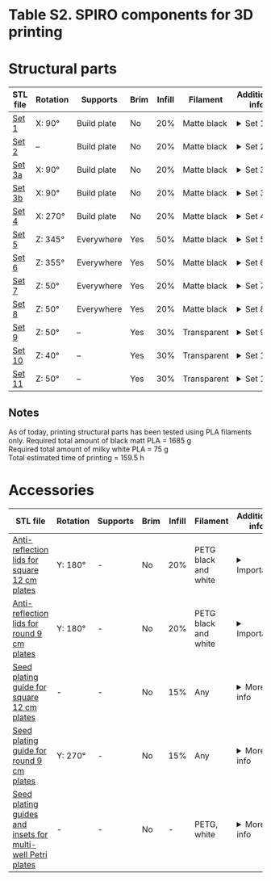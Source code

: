 # Table S2. SPIRO components for 3D printing

# Structural parts


| STL file                                                     | Rotation        | Supports    | Brim | Infill | Filament    | Additional info                                              |
| ------------------------------------------------------------ | --------------- | ----------- | ---- | ------ | ----------- | ------------------------------------------------------------ |
| [Set 1](https://github.com/AlyonaMinina/SPIRO.Hardware/raw/master/3.%20Files%20for%20SPIRO%203D%20printable%20hardware/SPIRO%20hardware%20component%20sets/stl%20files/Set%2001.%20Alyona%20Minina.%202019.%20UHEI.stl)| X: 90°          | Build plate | No   | 20%    | Matte black | <details><summary>Set 1</summary><br/>  [.3mf project file](https://github.com/AlyonaMinina/SPIRO.Hardware/raw/master/3.%20Files%20for%20SPIRO%203D%20printable%20hardware/SPIRO%20hardware%20component%20sets/3mf%20files/Set%2001.%20Alyona%20Minina.%202019.%20UHEI.3mf) <br/>   [.f3d Autodesk Fusion 360 file](https://github.com/AlyonaMinina/SPIRO.Hardware/raw/master/3.%20Files%20for%20SPIRO%203D%20printable%20hardware/SPIRO%20hardware%20component%20sets/Autodesk%20Fusion%20360%20files/Set%2001.%20Alyona%20Minina.%202019.%20UHEI.f3d) <br/> [Preview of layout in Slic3r](https://raw.githubusercontent.com/AlyonaMinina/SPIRO.Hardware/master/3.%20Files%20for%20SPIRO%203D%20printable%20hardware/SPIRO%20hardware%20component%20sets/Screenshots%20of%20slic3r/set%2001.jpg) <br/><br/>**Components list:** <br/>1.	 Motor hub<br/>2.	 2x bearing guides<br/>3.	 1x bearing guide with the mount for the mini microswitch<br/>4. Mini microswitch housing<br/>5. Mini microswitch pin (tiny dick)<br/>6. Holder for the vertical rail<br/>7. Holder for the LED frame rail<br/>8. 2x bottom for a thumb screw<br/>9. 2x cap for a thumb screw<br/><br/>**Filament use**: 135 g <br/><br/>**Printing time:** 13 h</details> |
| [Set 2](https://github.com/AlyonaMinina/SPIRO.Hardware/raw/master/3.%20Files%20for%20SPIRO%203D%20printable%20hardware/SPIRO%20hardware%20component%20sets/stl%20files/Set%2002.%20Alyona%20Minina.%202019.%20UHEI.stl) | –               | Build plate | No   | 20%    | Matte black | <details><summary>Set 2</summary><br/> [.3mf project file](https://github.com/AlyonaMinina/SPIRO.Hardware/raw/master/3.%20Files%20for%20SPIRO%203D%20printable%20hardware/SPIRO%20hardware%20component%20sets/3mf%20files/Set%2002.%20Alyona%20Minina.%202019.%20UHEI.3mf) <br/> [.f3d Autodesk Fusion 360 file](https://github.com/AlyonaMinina/SPIRO.Hardware/raw/master/3.%20Files%20for%20SPIRO%203D%20printable%20hardware/SPIRO%20hardware%20component%20sets/Autodesk%20Fusion%20360%20files/Set%2002.%20Alyona%20Minina.%202019.%20UHEI.f3d) <br/> [Preview of layout in Slic3r](https://raw.githubusercontent.com/AlyonaMinina/SPIRO.Hardware/master/3.%20Files%20for%20SPIRO%203D%20printable%20hardware/SPIRO%20hardware%20component%20sets/Screenshots%20of%20slic3r/set%2002.jpg)<br/><br/>**Components list:** <br/>1.	Borg's nest<br/>2. Lid for the birds nest<br/>3. Lid for the DC connector<br/>4. Holder for the SparkFun MOSFET power control kit<br/><br/>**PLA use**: 210 g <br/><br/>**Printing time:** 18.5 h<br/></details> |
| [Set 3a](https://github.com/AlyonaMinina/SPIRO.Hardware/raw/master/3.%20Files%20for%20SPIRO%203D%20printable%20hardware/SPIRO%20hardware%20component%20sets/stl%20files/Set%2003a.%20Alyona%20Minina.%202019.%20UHEI.stl) | X: 90°          | Build plate | No   | 20%    | Matte black | <details><summary>Set 3a</summary><br/>[.3mf project file](https://github.com/AlyonaMinina/SPIRO.Hardware/raw/master/3.%20Files%20for%20SPIRO%203D%20printable%20hardware/SPIRO%20hardware%20component%20sets/3mf%20files/Set%2003a.%20Alyona%20Minina.%202019.%20UHEI.3mf)<br/> [.f3d Autodesk Fusion 360 file](https://github.com/AlyonaMinina/SPIRO.Hardware/raw/master/3.%20Files%20for%20SPIRO%203D%20printable%20hardware/SPIRO%20hardware%20component%20sets/Autodesk%20Fusion%20360%20files/Set%2003a.%20Alyona%20Minina.%202019.%20UHEI.f3d)<br/> [Preview of layout in Slic3r](https://raw.githubusercontent.com/AlyonaMinina/SPIRO.Hardware/master/3.%20Files%20for%20SPIRO%203D%20printable%20hardware/SPIRO%20hardware%20component%20sets/Screenshots%20of%20slic3r/set%2003a.PNG)<br/><br/>**Components list:** <br/>1. Camera housing for Arducam<br/>2. Lid for the camera housing<br/>3. 2x bottom for a thumb screw<br/>4. 2x cap for a thumb screw<br/>5. Stabilizer for the camera<br/><br/>**PLA use**: 50 g <br/><br/>**Printing time:** 5 h<br/></details> |
| [Set 3b](https://github.com/AlyonaMinina/SPIRO.Hardware/raw/master/3.%20Files%20for%20SPIRO%203D%20printable%20hardware/SPIRO%20hardware%20component%20sets/stl%20files/Set%2003b.%20Alyona%20Minina.%202019.%20UHEI.stl) | X: 90°          | Build plate | No   | 20%    | Matte black | <details><summary>Set 3b</summary><br/>[.3mf project file](https://github.com/AlyonaMinina/SPIRO.Hardware/raw/master/3.%20Files%20for%20SPIRO%203D%20printable%20hardware/SPIRO%20hardware%20component%20sets/3mf%20files/Set%2003b.%20Alyona%20Minina.%202019.%20UHEI.3mf) <br/> [.f3d Autodesk Fusion 360 file](https://github.com/AlyonaMinina/SPIRO.Hardware/raw/master/3.%20Files%20for%20SPIRO%203D%20printable%20hardware/SPIRO%20hardware%20component%20sets/Autodesk%20Fusion%20360%20files/Set%2003b.%20Alyona%20Minina.%202019.%20UHEI.f3d)<br/> [Preview of layout in Slic3r](https://raw.githubusercontent.com/AlyonaMinina/SPIRO.Hardware/master/3.%20Files%20for%20SPIRO%203D%20printable%20hardware/SPIRO%20hardware%20component%20sets/Screenshots%20of%20slic3r/set%2003b.PNG)<br/><br/>**Components list:** <br/>1. Camera housing for RPi camera<br/>2. Lid for the camera housing<br/>3. 2x bottom for a thumb screw<br/>4. 2x cap for a thumb screw<br/>5. Stabilizer for the camera<br/>6. Focusing tool <br/><br/>**PLA use**: 25 g <br/><br/>**Printing time:** 3 h<br/></details> |
| [Set 4](https://github.com/AlyonaMinina/SPIRO.Hardware/raw/master/3.%20Files%20for%20SPIRO%203D%20printable%20hardware/SPIRO%20hardware%20component%20sets/stl%20files/Set%2004.%20Alyona%20Minina.%202019.%20UHEI.stl) | X: 270°         | Build plate | No   | 20%    | Matte black | <details><summary>Set 4</summary><br/>[.3mf project file](https://github.com/AlyonaMinina/SPIRO.Hardware/raw/master/3.%20Files%20for%20SPIRO%203D%20printable%20hardware/SPIRO%20hardware%20component%20sets/3mf%20files/Set%2004.%20Alyona%20Minina.%202019.%20UHEI.3mf) <br/> [.f3d Autodesk Fusion 360 file](https://github.com/AlyonaMinina/SPIRO.Hardware/raw/master/3.%20Files%20for%20SPIRO%203D%20printable%20hardware/SPIRO%20hardware%20component%20sets/Autodesk%20Fusion%20360%20files/Set%2004.%20Alyona%20Minina.%202019.%20UHEI.f3d) <br/> [Preview of layout in Slic3r](https://raw.githubusercontent.com/AlyonaMinina/SPIRO.Hardware/master/3.%20Files%20for%20SPIRO%203D%20printable%20hardware/SPIRO%20hardware%20component%20sets/Screenshots%20of%20slic3r/set%2004.jpg)<br/><br/>**Components list:** <br/>1. Cube. The rotating stage with holders for Petri plates<br/><br/>**PLA use**: 380 g <br/><br/>**Printing time:** 28.5 h<br/></details> |
| [Set 5](https://github.com/AlyonaMinina/SPIRO.Hardware/raw/master/3.%20Files%20for%20SPIRO%203D%20printable%20hardware/SPIRO%20hardware%20component%20sets/stl%20files/Set%2005.%20Alyona%20Minina.%202019.%20UHEI.stl) | Z: 345°  | Everywhere  | Yes  | 50%    | Matte black | <details><summary>Set 5</summary><br/>[.3mf project file](https://github.com/AlyonaMinina/SPIRO.Hardware/raw/master/3.%20Files%20for%20SPIRO%203D%20printable%20hardware/SPIRO%20hardware%20component%20sets/3mf%20files/Set%2005.%20Alyona%20Minina.%202019.%20UHEI.3mf) <br/> [.f3d Autodesk Fusion 360 file](https://github.com/AlyonaMinina/SPIRO.Hardware/raw/master/3.%20Files%20for%20SPIRO%203D%20printable%20hardware/SPIRO%20hardware%20component%20sets/Autodesk%20Fusion%20360%20files/Set%2005.%20Alyona%20Minina.%202019.%20UHEI.f3d) <br/> [Preview of layout in Slic3r](https://raw.githubusercontent.com/AlyonaMinina/SPIRO.Hardware/master/3.%20Files%20for%20SPIRO%203D%20printable%20hardware/SPIRO%20hardware%20component%20sets/Screenshots%20of%20slic3r/set%2005.jpg)<br/><br/>**Components list:** <br/>1. The right half of the light screen<br/><br/>**PLA use**: 260 g <br/><br/>**Printing time:** 23 h<br/><br/>**Notes:** Please ignore messages about toolpath being detected outside the perimeter.</details> |
| [Set 6](https://github.com/AlyonaMinina/SPIRO.Hardware/raw/master/3.%20Files%20for%20SPIRO%203D%20printable%20hardware/SPIRO%20hardware%20component%20sets/stl%20files/Set%2006.%20Alyona%20Minina.%202019.%20UHEI.stl) |  Z: 355° | Everywhere  | Yes  | 50%    | Matte black | <details><summary>Set 6</summary><br/>[.3mf project file](https://github.com/AlyonaMinina/SPIRO.Hardware/raw/master/3.%20Files%20for%20SPIRO%203D%20printable%20hardware/SPIRO%20hardware%20component%20sets/3mf%20files/Set%2006.%20Alyona%20Minina.%202019.%20UHEI.3mf) <br/> [.f3d Autodesk Fusion 360 file](https://github.com/AlyonaMinina/SPIRO.Hardware/raw/master/3.%20Files%20for%20SPIRO%203D%20printable%20hardware/SPIRO%20hardware%20component%20sets/Autodesk%20Fusion%20360%20files/Set%2006.%20Alyona%20Minina.%202019.%20UHEI.f3d)<br/> [Preview of layout in Slic3r](https://raw.githubusercontent.com/AlyonaMinina/SPIRO.Hardware/master/3.%20Files%20for%20SPIRO%203D%20printable%20hardware/SPIRO%20hardware%20component%20sets/Screenshots%20of%20slic3r/set%2006.jpg)<br/><br/>**Components list:** <br/>1. The left half of the light screen<br/><br/>**PLA use**: 230 g <br/><br/>**Printing time:** 20.5 h<br/><br/>**Notes:** Please ignore messages about toolpath being detected outside the perimeter.</details> |
| [Set 7](https://github.com/AlyonaMinina/SPIRO.Hardware/raw/master/3.%20Files%20for%20SPIRO%203D%20printable%20hardware/SPIRO%20hardware%20component%20sets/stl%20files/Set%2007.%20Alyona%20Minina.%202019.%20UHEI.stl) | Z: 50°          | Everywhere  | Yes  | 20%   | Matte black | <details><summary>Set 7</summary><br/>[.3mf project file](https://github.com/AlyonaMinina/SPIRO.Hardware/raw/master/3.%20Files%20for%20SPIRO%203D%20printable%20hardware/SPIRO%20hardware%20component%20sets/3mf%20files/Set%2007.%20Alyona%20Minina.%202019.%20UHEI.3mf) <br/> [.f3d Autodesk Fusion 360 file](https://github.com/AlyonaMinina/SPIRO.Hardware/raw/master/3.%20Files%20for%20SPIRO%203D%20printable%20hardware/SPIRO%20hardware%20component%20sets/Autodesk%20Fusion%20360%20files/Set%2007.%20Alyona%20Minina.%202019.%20UHEI.f3d) <br/> [Preview of layout in Slic3r](https://raw.githubusercontent.com/AlyonaMinina/SPIRO.Hardware/master/3.%20Files%20for%20SPIRO%203D%20printable%20hardware/SPIRO%20hardware%20component%20sets/Screenshots%20of%20slic3r/set%2007.jpg)<br/><br/>**Components list:** <br/>1. The right half of the LED frame<br/><br/>**PLA use**: 140 g <br/><br/>**Printing time:** 14 h<br/><br/>**Notes:** Please ignore messages about toolpath being detected outside the perimeter.</details> |
| [Set 8](https://github.com/AlyonaMinina/SPIRO.Hardware/raw/master/3.%20Files%20for%20SPIRO%203D%20printable%20hardware/SPIRO%20hardware%20component%20sets/stl%20files/Set%2008.%20Alyona%20Minina.%202019.%20UHEI.stl) | Z: 50°          | Everywhere  | Yes  | 20%    | Matte black | <details><summary>Set 8</summary><br/>[.3mf project file](https://github.com/AlyonaMinina/SPIRO.Hardware/raw/master/3.%20Files%20for%20SPIRO%203D%20printable%20hardware/SPIRO%20hardware%20component%20sets/3mf%20files/Set%2008.%20Alyona%20Minina.%202019.%20UHEI.3mf) <br/> [.f3d Autodesk Fusion 360 file](https://github.com/AlyonaMinina/SPIRO.Hardware/raw/master/3.%20Files%20for%20SPIRO%203D%20printable%20hardware/SPIRO%20hardware%20component%20sets/Autodesk%20Fusion%20360%20files/Set%2008.%20Alyona%20Minina.%202019.%20UHEI.f3d)<br/> [Preview of layout in Slic3r](https://raw.githubusercontent.com/AlyonaMinina/SPIRO.Hardware/master/3.%20Files%20for%20SPIRO%203D%20printable%20hardware/SPIRO%20hardware%20component%20sets/Screenshots%20of%20slic3r/set%2008.jpg)<br/><br/>**Components list:** <br/>1. The left half of the LED frame<br/><br/>**PLA use**: 130 g <br/><br/>**Printing time:** 12.5 h<br/><br/>**Notes:** Please ignore messages about toolpath being detected outside the perimeter.</details> |
| [Set 9](https://github.com/AlyonaMinina/SPIRO.Hardware/raw/master/3.%20Files%20for%20SPIRO%203D%20printable%20hardware/SPIRO%20hardware%20component%20sets/stl%20files/Set%2009.%20Alyona%20Minina.%202019.%20UHEI.stl) | Z: 50°          | –           | Yes  | 30%    | Transparent | <details><summary>Set 9</summary><br/>[.3mf project file](https://github.com/AlyonaMinina/SPIRO.Hardware/raw/master/3.%20Files%20for%20SPIRO%203D%20printable%20hardware/SPIRO%20hardware%20component%20sets/3mf%20files/Set%2009.%20Alyona%20Minina.%202019.%20UHEI.3mf) <br/> [.f3d Autodesk Fusion 360 file](https://github.com/AlyonaMinina/SPIRO.Hardware/raw/master/3.%20Files%20for%20SPIRO%203D%20printable%20hardware/SPIRO%20hardware%20component%20sets/Autodesk%20Fusion%20360%20files/Set%2009.%20Alyona%20Minina.%202019.%20UHEI.f3d) <br/> [Preview of layout in Slic3r](https://raw.githubusercontent.com/AlyonaMinina/SPIRO.Hardware/master/3.%20Files%20for%20SPIRO%203D%20printable%20hardware/SPIRO%20hardware%20component%20sets/Screenshots%20of%20slic3r/set%2009.jpg) <br/><br/>**Components list:** <br/>1. Left diffuser<br/>2. Bottom left diffuser<br/>3. Bottom right diffuser<br/><br/>**PLA use**: 35 g <br/><br/>**Printing time:** 2.5 h<br/></details> |
| [Set 10](https://github.com/AlyonaMinina/SPIRO.Hardware/raw/master/3.%20Files%20for%20SPIRO%203D%20printable%20hardware/SPIRO%20hardware%20component%20sets/stl%20files/Set%2010.%20Alyona%20Minina.%202019.%20UHEI.stl) | Z: 40°          | –           | Yes  | 30%    | Transparent | <details><summary>Set 10</summary><br/>[.3mf project file](https://github.com/AlyonaMinina/SPIRO.Hardware/raw/master/3.%20Files%20for%20SPIRO%203D%20printable%20hardware/SPIRO%20hardware%20component%20sets/3mf%20files/Set%2010.%20Alyona%20Minina.%202019.%20UHEI.3mf)<br/> [.f3d Autodesk Fusion 360 file](https://github.com/AlyonaMinina/SPIRO.Hardware/raw/master/3.%20Files%20for%20SPIRO%203D%20printable%20hardware/SPIRO%20hardware%20component%20sets/Autodesk%20Fusion%20360%20files/Set%2010.%20Alyona%20Minina.%202019.%20UHEI.f3d)<br/> [Preview of layout in Slic3r](https://raw.githubusercontent.com/AlyonaMinina/SPIRO.Hardware/master/3.%20Files%20for%20SPIRO%203D%20printable%20hardware/SPIRO%20hardware%20component%20sets/Screenshots%20of%20slic3r/set%2010.jpg)<br/><br/>**Components list:** <br/>1. Top diffuser<br/><br/>**PLA use**: 20 g <br/><br/>**Printing time:** 1.5 h<br/></details> |
| [Set 11](https://github.com/AlyonaMinina/SPIRO.Hardware/raw/master/3.%20Files%20for%20SPIRO%203D%20printable%20hardware/SPIRO%20hardware%20component%20sets/stl%20files/Set%2011.%20Alyona%20Minina.%202019.%20UHEI.stl) | Z: 50°          | –           | Yes  | 30%    | Transparent | <details><summary>Set 11</summary><br/>[.3mf project file](https://github.com/AlyonaMinina/SPIRO.Hardware/raw/master/3.%20Files%20for%20SPIRO%203D%20printable%20hardware/SPIRO%20hardware%20component%20sets/3mf%20files/Set%2011.%20Alyona%20Minina.%202019.%20UHEI.3mf) <br/> [.f3d Autodesk Fusion 360 file](https://github.com/AlyonaMinina/SPIRO.Hardware/raw/master/3.%20Files%20for%20SPIRO%203D%20printable%20hardware/SPIRO%20hardware%20component%20sets/Autodesk%20Fusion%20360%20files/Set%2011.%20Alyona%20Minina.%202019.%20UHEI.f3d)<br/> [Preview of layout in Slic3r](https://raw.githubusercontent.com/AlyonaMinina/SPIRO.Hardware/master/3.%20Files%20for%20SPIRO%203D%20printable%20hardware/SPIRO%20hardware%20component%20sets/Screenshots%20of%20slic3r/set%2011.jpg) <br/><br/>**Components list:** <br/>1. Right diffuser<br/><br/>**PLA use**: 20 g <br/><br/>**Printing time:** 1.4 h<br/></details> |

## Notes
As of today, printing structural parts has been tested using PLA filaments only.
Required total amount of black matt PLA = 1685 g <br>Required total amount of milky white PLA = 75 g<br>Total estimated time of printing = 159.5 h

# Accessories

| STL file                                                     | Rotation        | Supports    | Brim | Infill | Filament    | Additional info                                              |
| ------------------------------------------------------------ | --------------- | ----------- | ---- | ------ | ----------- | ------------------------------------------------------------ |
| [Anti-reflection lids for square 12 cm plates](https://github.com/AlyonaMinina/SPIRO.Hardware/raw/master/3.%20Files%20for%20SPIRO%203D%20printable%20hardware/SPIRO%20accessories/stl%20files/anti-reflection%20lid%20for%2012%20cm%20square%20Petri%20plates%20v5.stl)| Y: 180°          | - | No   | 20%    | PETG black and white | <details><summary>Important!</summary><br/>[.3mf project file](https://github.com/AlyonaMinina/SPIRO.Hardware/raw/master/3.%20Files%20for%20SPIRO%203D%20printable%20hardware/SPIRO%20accessories/3mf%20files/anti-reflection%20lid%20for%2012%20cm%20square%20Petri%20plates%20v5.3mf) <br/> [Preview of layout in Slic3r](https://raw.githubusercontent.com/AlyonaMinina/SPIRO.Hardware/master/3.%20Files%20for%20SPIRO%203D%20printable%20hardware/SPIRO%20accessories/Screenshots%20of%20slic3r/anti-reflection%20lid%20for%2012%20cm%20square%20Petri%20plates%20v5.png)<br/><br/>**Printing instructions:** For the sake of durability, we strongly recommend using PETG plastic.<br/>[The lid should be printed in two colors](https://www.alyonaminina.org/anti-relflection-lids): the inner pane of the lid should be black and ironed to provide evenly contrasting background for seeds and seedlings, while the rims of the lid should be white to reduce shading and reflect the light back into the plate. <br/>Ironing during printing might result in an unwanted shiny finish of the surface, this can be avoided by manually lowering down the nozzle temperature during printing the ironed level. In our experience, using 190–200 C nozzle temperature results in a matte finish while using PETG filament.<br/>The .3mf file contains information required for printing using a Prusa i3 MK3/S printer and can be modified for any other printer.<br/><br/><br/>**Filament use**: 41 g <br/>**Printing time:** 6 h</details> |
| [Anti-reflection lids for round 9 cm plates](https://github.com/AlyonaMinina/SPIRO.Hardware/raw/master/3.%20Files%20for%20SPIRO%203D%20printable%20hardware/SPIRO%20accessories/stl%20files/anti-reflection%20lid%20for%209%20cm%20round%20Petri%20plates%20v3.stl)| Y: 180°          | - | No   | 20%    | PETG black and white| <details><summary>Important!</summary><br/>[.3mf project file](https://github.com/AlyonaMinina/SPIRO.Hardware/raw/master/3.%20Files%20for%20SPIRO%203D%20printable%20hardware/SPIRO%20accessories/3mf%20files/anti-reflection%20lid%20for%209%20cm%20round%20Petri%20plates%20v5.3mf) <br/> [Preview of layout in Slic3r](https://raw.githubusercontent.com/AlyonaMinina/SPIRO.Hardware/master/3.%20Files%20for%20SPIRO%203D%20printable%20hardware/SPIRO%20accessories/Screenshots%20of%20slic3r/anti-reflection%20lid%20for%209%20cm%20round%20Petri%20plates%20v5.png) <br/><br/>**Printing instructions:** For the sake of durability, we strongly recommend using PETG plastic.<br/>[The lid should be printed in two colors](https://www.alyonaminina.org/anti-relflection-lids): the inner pane of the lid should be black and ironed to provide evenly contrasting background for seeds and seedlings, while the rims of the lid should be white to reduce shading and reflect the light back into the plate.<br/>Ironing during printing might result in an unwanted shiny finish of the surface, this can be avoided by manually lowering down the nozzle temperature during printing the ironed level. In our experience, using 190–200 C nozzle temperature results in a matte finish while using PETG filament.<br/>.3mf file contains information required for printing using a Prusa  i3 MK3/S printer and can be modified for any other printer. <br/><br/><br/>**Filament use**: 18 g <br/>**Printing time:** 3.5 h</details> |
| [Seed plating guide for square 12 cm plates](https://github.com/AlyonaMinina/SPIRO.Hardware/raw/master/3.%20Files%20for%20SPIRO%203D%20printable%20hardware/SPIRO%20accessories/stl%20files/SPIRO%20seed%20plating%20guide%20for%2012cm%20square%20plates.stl)|-         | - | No  | 15%    | Any | <details><summary>More info</summary><br/>[.3mf project file]() <br/> [Preview of layout in Slic3r](https://raw.githubusercontent.com/AlyonaMinina/SPIRO.Hardware/master/3.%20Files%20for%20SPIRO%203D%20printable%20hardware/SPIRO%20accessories/Screenshots%20of%20slic3r/SPIRO%20seed%20plating%20guide%20for%2012%20cm%20square%20plates.png) <br/><br/>**Components list:**<br/>1. Seed plating guide for square 12 cm plates<br/>**Filament use**: 59 g <br/><br/>**Printing time:** 14.5 h</details> |
| [Seed plating guide for round 9 cm plates](https://github.com/AlyonaMinina/SPIRO.Hardware/raw/master/3.%20Files%20for%20SPIRO%203D%20printable%20hardware/SPIRO%20accessories/stl%20files/SPIRO%20seed%20plating%20guide%20for%209%20cm%20round%20plates.stl)| Y: 270°          | - | No   | 15%    | Any | <details><summary>More info</summary><br/>[.3mf project file](https://github.com/AlyonaMinina/SPIRO.Hardware/raw/master/3.%20Files%20for%20SPIRO%203D%20printable%20hardware/SPIRO%20accessories/3mf%20files/SPIRO%20seed%20plating%20guide%20for%209%20cm%20round%20plates.3mf) <br/> [Preview of layout in Slic3r](https://raw.githubusercontent.com/AlyonaMinina/SPIRO.Hardware/master/3.%20Files%20for%20SPIRO%203D%20printable%20hardware/SPIRO%20accessories/Screenshots%20of%20slic3r/SPIRO%20seed%20plating%20guide%20for%209%20cm%20round%20plates.png)<br/><br/>**Components list:**<br/>1. Seed plating guide for round 9 cm plates<br/>**Filament use**: 51 g <br/><br/>**Printing time:** 9.5 h</details> |
| [Seed plating guides and insets for multi-well Petri plates](https://www.thingiverse.com/thing:4196441)| -        | - | No   | -    | PETG, white | <details><summary>More info</summary><br/>[Slic3r image](https://github.com/AlyonaMinina/SPIRO.Hardware/blob/35078685dc392920a96c7bca84eb9606d9b28ead/3.%20SPIRO%20hardware.%20stl%20files%20for%20printable%20sets/Screenshots%20of%20slic3r/set%2001.jpg) <br/><br/>[For more information please refer to Thingiverse](https://www.thingiverse.com/thing:4196441)<br/> |
